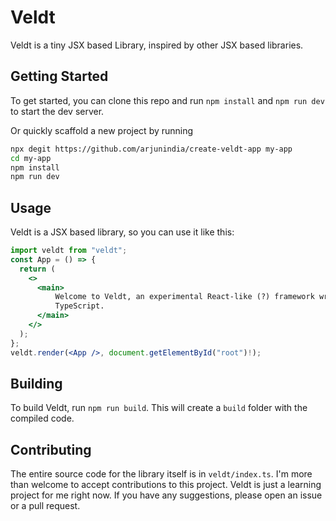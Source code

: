 # Veldt

Veldt is a tiny JSX based Library, inspired by other JSX based libraries.

## Getting Started

To get started, you can clone this repo and run `npm install` and `npm run dev` to start the dev server.

Or quickly scaffold a new project by running
    
```bash
npx degit https://github.com/arjunindia/create-veldt-app my-app
cd my-app
npm install
npm run dev
```

## Usage

Veldt is a JSX based library, so you can use it like this:

```jsx
import veldt from "veldt";
const App = () => {
  return (
    <>
      <main>
          Welcome to Veldt, an experimental React-like (?) framework written in
          TypeScript.
      </main>
    </>
  );
};
veldt.render(<App />, document.getElementById("root")!);
```

## Building

To build Veldt, run `npm run build`. This will create a `build` folder with the compiled code.

## Contributing

The entire source code for the library itself is in `veldt/index.ts`.
I'm more than welcome to accept contributions to this project. Veldt is just a learning project for me right now. If you have any suggestions, please open an issue or a pull request.